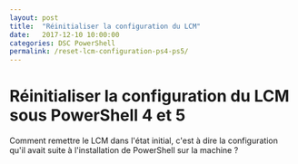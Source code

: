 ```yaml
---
layout: post
title:  "Réinitialiser la configuration du LCM"
date:   2017-12-10 10:00:00
categories: DSC PowerShell
permalink: /reset-lcm-configuration-ps4-ps5/
---
```

# Réinitialiser la configuration du LCM sous PowerShell 4 et 5

Comment remettre le LCM dans l'état initial, c'est à dire la configuration qu'il avait suite à l'installation de PowerShell sur la machine ?
